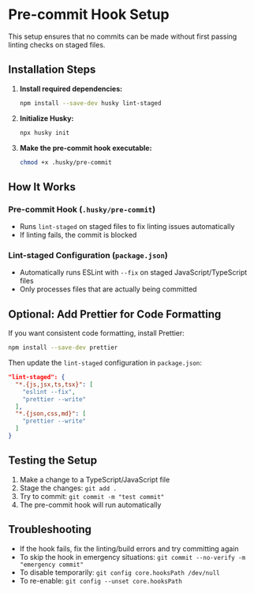 # Pre-commit Hook Setup

This setup ensures that no commits can be made without first passing linting checks on staged files.

## Installation Steps

1. **Install required dependencies:**
   ```bash
   npm install --save-dev husky lint-staged
   ```

2. **Initialize Husky:**
   ```bash
   npx husky init
   ```

3. **Make the pre-commit hook executable:**
   ```bash
   chmod +x .husky/pre-commit
   ```

## How It Works

### Pre-commit Hook (`.husky/pre-commit`)
- Runs `lint-staged` on staged files to fix linting issues automatically
- If linting fails, the commit is blocked

### Lint-staged Configuration (`package.json`)
- Automatically runs ESLint with `--fix` on staged JavaScript/TypeScript files
- Only processes files that are actually being committed

## Optional: Add Prettier for Code Formatting

If you want consistent code formatting, install Prettier:

```bash
npm install --save-dev prettier
```

Then update the `lint-staged` configuration in `package.json`:

```json
"lint-staged": {
  "*.{js,jsx,ts,tsx}": [
    "eslint --fix",
    "prettier --write"
  ],
  "*.{json,css,md}": [
    "prettier --write"
  ]
}
```

## Testing the Setup

1. Make a change to a TypeScript/JavaScript file
2. Stage the changes: `git add .`
3. Try to commit: `git commit -m "test commit"`
4. The pre-commit hook will run automatically

## Troubleshooting

- If the hook fails, fix the linting/build errors and try committing again
- To skip the hook in emergency situations: `git commit --no-verify -m "emergency commit"`
- To disable temporarily: `git config core.hooksPath /dev/null`
- To re-enable: `git config --unset core.hooksPath` 